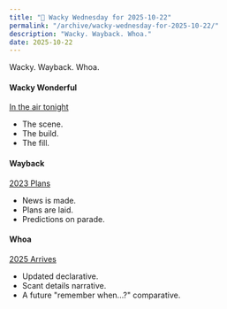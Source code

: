 ```yaml
---
title: "🤪 Wacky Wednesday for 2025-10-22"
permalink: "/archive/wacky-wednesday-for-2025-10-22/"
description: "Wacky. Wayback. Whoa."
date: 2025-10-22
---
```


Wacky. Wayback. Whoa.

#### Wacky Wonderful

[In the air tonight](https://www.youtube.com/watch?v=HH9MQmMtilU)

* The scene.
* The build.
* The fill.

#### Wayback

[2023 Plans](https://www.techmeme.com/230331/p14#a230331p14)

* News is made.
* Plans are laid.
* Predictions on parade.

#### Whoa

[2025 Arrives](https://www.techmeme.com/251022/p42#a251022p42)

* Updated declarative.
* Scant details narrative.
* A future "remember when...?" comparative.
